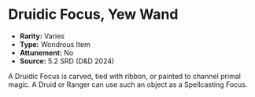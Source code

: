# Druidic Focus, Yew Wand

- **Rarity:** Varies
- **Type:** Wondrous Item
- **Attunement:** No
- **Source:** 5.2 SRD (D&D 2024)

A Druidic Focus is carved, tied with ribbon, or painted to channel primal magic. A Druid or Ranger can use such an object as a Spellcasting Focus.
